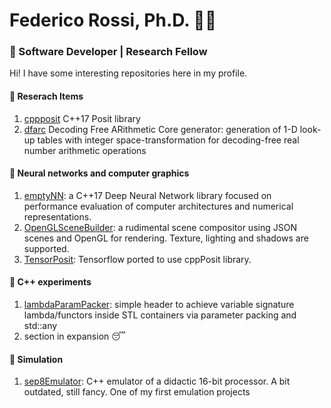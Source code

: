 # Federico Rossi, Ph.D. 🕵️‍♂️

### 🚀 Software Developer | Research Fellow 

Hi! I have some interesting repositories here in my profile.

#### 🔬 Reserach Items
  1. [cppposit](https://github.com/federicorossifr/cppposit) C++17 Posit library
  2. [dfarc](https://github.com/federicorossifr/dfarc) Decoding Free ARithmetic Core generator: generation of 1-D look-up tables with integer space-transformation for decoding-free real number arithmetic operations


#### 🧠 Neural networks and computer graphics
  1. [emptyNN](https://github.com/federicorossifr/emptyNN):  a C++17 Deep Neural Network library focused on performance evaluation of computer architectures and numerical representations.
  2. [OpenGLSceneBuilder](https://github.com/federicorossifr/OpenGLSceneBuilder): a rudimental scene compositor using JSON scenes and OpenGL for rendering. Texture, lighting and shadows are supported.
  3. [TensorPosit](https://github.com/federicorossifr/tensorposit): Tensorflow ported to use cppPosit library.

#### 🥼 C++ experiments
  1. [lambdaParamPacker](https://github.com/federicorossifr/LambdaParameterPacker): simple header to achieve variable signature lambda/functors inside STL containers via parameter packing and std::any 
  2. section in expansion 😴
 
#### 🤖 Simulation
  1. [sep8Emulator](https://github.com/federicorossifr/sep8emulator): C++ emulator of a didactic 16-bit processor. A bit outdated, still fancy. One of my first emulation projects
